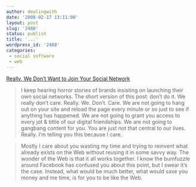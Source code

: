 ```yaml
---
author: dealingwith
date: '2008-02-17 13:11:00'
layout: post
slug: '2488'
status: publish
title: '...'
wordpress_id: '2488'
categories:
 - social software
 - web
---
```


[Really, We Don’t Want to Join Your Social Network](http://www.brianoberkirch.com/2008/02/11/really-we-dont-want-to-join-your-social-network/)

> I keep hearing horror stories of brands insisting on launching their own
social networks. The short version of this post: don’t do it. We really don’t
care. Really. We. Don’t. Care. We are not going to hang out on your site and
reload the page every minute or so just to see if anything has happened. We
are not going to grant you access to every jot & tittle of our digital
friendships. We are not going to gangbang content for you. You are just not
that central to our lives. Really. I’m telling you this because I care.

> Mostly I care about you wasting my time and trying to reinvent what already
exists on the Web without reusing it in some savvy way. The wonder of the Web
is that it all works together. I know the bumfuzzle around Facebook has
confused you about this point, but I swear it’s the case. Instead, what would
be much better, what would save you money and me time, is for you to be like
the Web.
